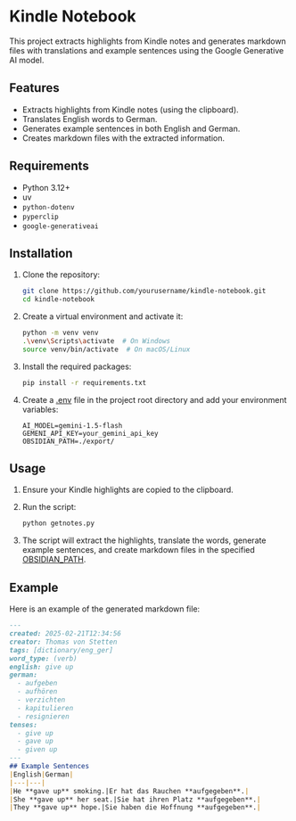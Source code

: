 # Kindle Notebook

This project extracts highlights from Kindle notes and generates markdown files with translations and example sentences using the Google Generative AI model.

## Features

- Extracts highlights from Kindle notes (using the clipboard).
- Translates English words to German.
- Generates example sentences in both English and German.
- Creates markdown files with the extracted information.

## Requirements

- Python 3.12+
- uv
- `python-dotenv`
- `pyperclip`
- `google-generativeai`

## Installation

1. Clone the repository:

    ```sh
    git clone https://github.com/yourusername/kindle-notebook.git
    cd kindle-notebook
    ```

2. Create a virtual environment and activate it:

    ```sh
    python -m venv venv
    .\venv\Scripts\activate  # On Windows
    source venv/bin/activate  # On macOS/Linux
    ```

3. Install the required packages:

    ```sh
    pip install -r requirements.txt
    ```

4. Create a [.env](http://_vscodecontentref_/1) file in the project root directory and add your environment variables:

    ```properties
    AI_MODEL=gemini-1.5-flash
    GEMENI_API_KEY=your_gemini_api_key
    OBSIDIAN_PATH=./export/
    ```

## Usage

1. Ensure your Kindle highlights are copied to the clipboard.

2. Run the script:

    ```sh
    python getnotes.py
    ```

3. The script will extract the highlights, translate the words, generate example sentences, and create markdown files in the specified [OBSIDIAN_PATH](http://_vscodecontentref_/2).

## Example

Here is an example of the generated markdown file:

```markdown
---
created: 2025-02-21T12:34:56
creator: Thomas von Stetten
tags: [dictionary/eng_ger]
word_type: (verb)
english: give up
german:
  - aufgeben
  - aufhören
  - verzichten
  - kapitulieren
  - resignieren
tenses:
  - give up
  - gave up
  - given up
---
## Example Sentences
|English|German|
|---|---|
|He **gave up** smoking.|Er hat das Rauchen **aufgegeben**.|
|She **gave up** her seat.|Sie hat ihren Platz **aufgegeben**.|
|They **gave up** hope.|Sie haben die Hoffnung **aufgegeben**.|